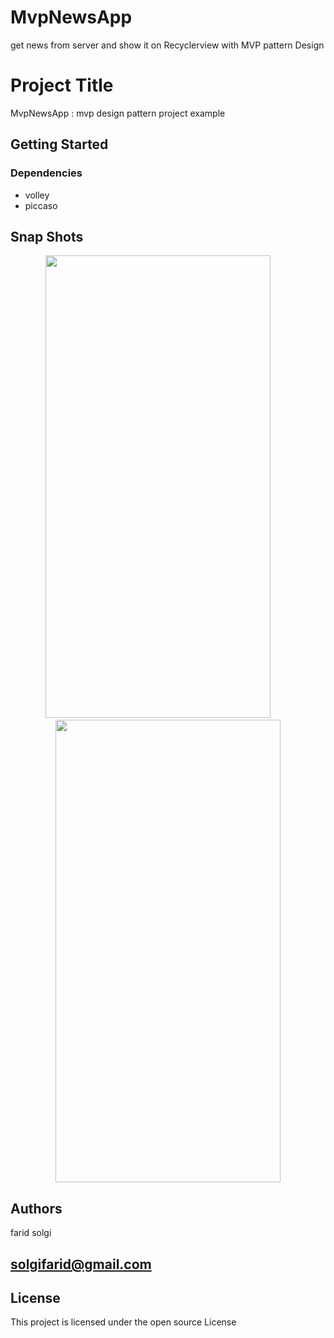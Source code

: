 # MvpNewsApp
get news from server and show it on Recyclerview  with MVP pattern Design
# Project Title
MvpNewsApp : mvp design pattern project example


## Getting Started

### Dependencies

* volley
* piccaso

## Snap Shots

<p align="center">
<img src="https://github.com/faridsolgi/MvpNewsApp/blob/master/img/Screenshot_20210722_020313.png" width="360" height="740" />
 &nbsp; &nbsp; &nbsp; &nbsp;
<img src="https://github.com/faridsolgi/MvpNewsApp/blob/master/img/Screenshot_20210722_020323.png" width="360" height="740" />
</p>
  

## Authors
farid solgi 
## solgifarid@gmail.com

## License

This project is licensed under the open source License 
